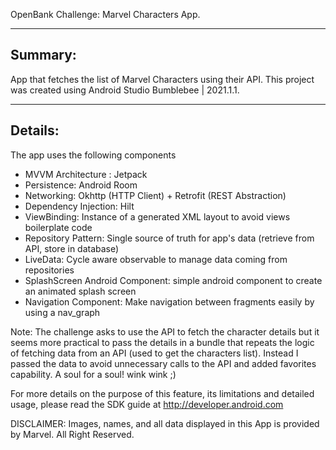 OpenBank Challenge: Marvel Characters App.

--------
Summary:
--------
App that fetches the list of Marvel Characters using their API. 
This project was created using Android Studio Bumblebee | 2021.1.1.

--------
Details:
--------

The app uses the following components

- MVVM Architecture : Jetpack
- Persistence: Android Room
- Networking: Okhttp (HTTP Client) + Retrofit (REST Abstraction)
- Dependency Injection: Hilt
- ViewBinding: Instance of a generated XML layout to avoid views boilerplate code
- Repository Pattern: Single source of truth for app's data (retrieve from API, store in database)
- LiveData: Cycle aware observable to manage data coming from repositories 
- SplashScreen Android Component: simple android component to create an animated splash screen
- Navigation Component: Make navigation between fragments easily by using a nav_graph 

Note: The challenge asks to use the API to fetch the character details but it seems more practical to pass the details in a bundle that 
repeats the logic of fetching data from an API (used to get the characters list). Instead I passed the data to avoid unnecessary calls to 
the API and added favorites capability. A soul for a soul! wink wink ;)


For more details on the purpose of this feature, its limitations and detailed usage,
please read the SDK guide at
http://developer.android.com

DISCLAIMER: Images, names, and all data displayed in this App is provided by Marvel. All Right Reserved.  
